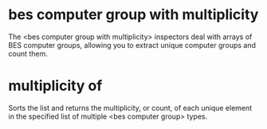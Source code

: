 # bes computer group with multiplicity

The &lt;bes computer group with multiplicity&gt; inspectors deal with arrays of BES computer groups, allowing you to extract unique computer groups and count them.

# multiplicity of <bes computer group with multiplicity>

Sorts the list and returns the multiplicity, or count, of each unique element in the specified list of multiple &lt;bes computer group&gt; types.
